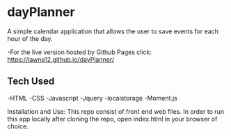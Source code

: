 # dayPlanner
A simple calendar application that allows the user to save events for each hour of the day.

-For the live version hosted by Github Pages click: https://lawna12.github.io/dayPlanner/

## Tech Used
-HTML
-CSS
-Javascript
-Jquery
-localstorage
-Moment.js

Installation and Use:
This repo consist of front end web files. In order to run this app locally after cloning the repo, open index.html in your browser of choice.



